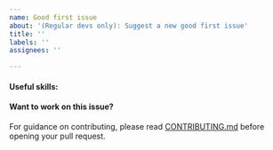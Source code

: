 ```yaml
---
name: Good first issue
about: '(Regular devs only): Suggest a new good first issue'
title: ''
labels: ''
assignees: ''

---
```


<!-- Needs the label "good first issue" assigned manually before or after opening -->

<!-- A good first issue is an uncontroversial issue, that has a relatively unique and obvious solution -->

<!-- Motivate the issue and explain the solution briefly -->

#### Useful skills:

<!-- (For example, “C++11 std::thread”, “Qt5 GUI and async GUI design” or “basic understanding of ILSCoin staking and the ILSCoin RPC interface”.) -->

#### Want to work on this issue?

For guidance on contributing, please read [CONTRIBUTING.md](https://github.com/watsoncoders/ILSCoin/blob/master/CONTRIBUTING.md) before opening your pull request.
